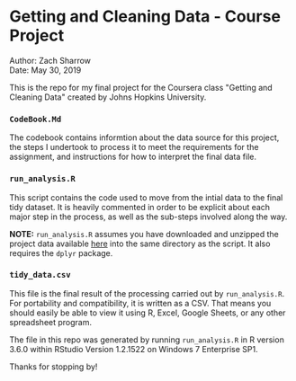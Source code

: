 # Getting and Cleaning Data - Course Project  
Author: Zach Sharrow  
Date: May 30, 2019

This is the repo for my final project for the Coursera class "Getting and
Cleaning Data" created by Johns Hopkins University. 

### `CodeBook.Md`  
  
The codebook contains informtion about the data source for this project, the
steps I undertook to process it to meet the requirements for the assignment, and
instructions for how to interpret the final data file.  
  
### `run_analysis.R`  
  
This script contains the code used to move from the intial data 
to the final tidy dataset. It is heavily commented in order to be explicit about
each major step in the process, as well as the sub-steps involved along the way. 

**NOTE:** `run_analysis.R` assumes you have downloaded and unzipped the project 
data available 
[here](https://d396qusza40orc.cloudfront.net/getdata%2Fprojectfiles%2FUCI%20HAR%20Dataset.zip)
into the same directory as the script. It also requires the `dplyr` package.  
  
### `tidy_data.csv`  
  
This file is the final result of the processing carried out by `run_analysis.R`.
For portability and compatibility, it is written as a CSV. That means you should
easily be able to view it using R, Excel, Google Sheets, or any other 
spreadsheet program.  
  
The file in this repo was generated by running `run_analysis.R` in R version
3.6.0 within RStudio Version 1.2.1522 on Windows 7 Enterprise SP1.  
  
Thanks for stopping by!  
  

